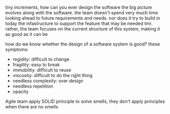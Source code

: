 tiny increments, how can you ever design the software
the big picture evolves along with the software.
the team doesn't spend very much time looking ahead to future requirements and needs.
nor does it try to build in today the infastructure to support the feature that may be needed tmr.
rather, the team focuses on the current structure of this system, making it as good as it can be

how do we know whether the design of a software system is good?
these symptoms:
- regidity: difficult to change
- fragility: easy to break
- immobility: difficult to reuse
- viscosity: difficult to do the right thing
- needless complexity: over design
- needless repetition
- opacity

Agile team apply SOLID principle to solve smells, they don't apply principles when there are no smells
